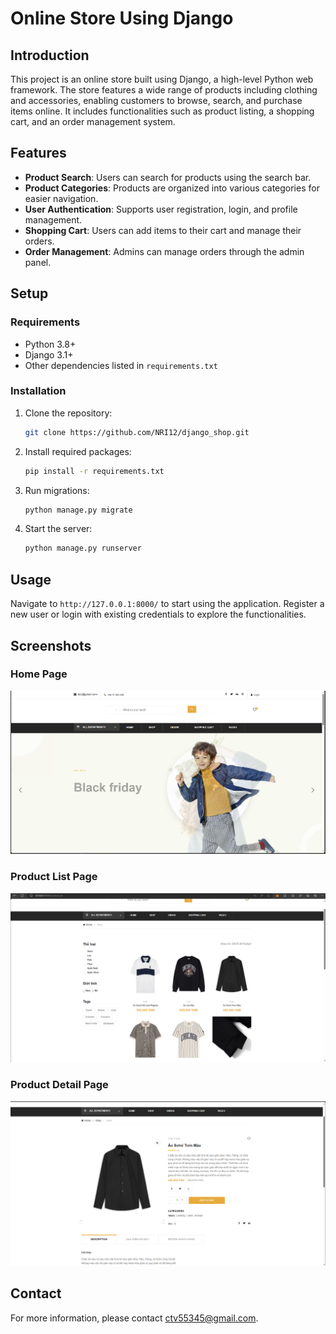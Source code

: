 # Online Store Using Django

## Introduction
This project is an online store built using Django, a high-level Python web framework. The store features a wide range of products including clothing and accessories, enabling customers to browse, search, and purchase items online. It includes functionalities such as product listing, a shopping cart, and an order management system.

## Features
- **Product Search**: Users can search for products using the search bar.
- **Product Categories**: Products are organized into various categories for easier navigation.
- **User Authentication**: Supports user registration, login, and profile management.
- **Shopping Cart**: Users can add items to their cart and manage their orders.
- **Order Management**: Admins can manage orders through the admin panel.

## Setup
### Requirements
- Python 3.8+
- Django 3.1+
- Other dependencies listed in `requirements.txt`

### Installation
1. Clone the repository:
    ```bash
    git clone https://github.com/NRI12/django_shop.git
    ```
2. Install required packages:
    ```bash
    pip install -r requirements.txt
    ```
3. Run migrations:
    ```bash
    python manage.py migrate
    ```
4. Start the server:
    ```bash
    python manage.py runserver
    ```
## Usage
Navigate to `http://127.0.0.1:8000/` to start using the application. Register a new user or login with existing credentials to explore the functionalities.
## Screenshots
### Home Page
![Home Page](/images/1.PNG)
### Product List Page
![Product List Page](/images/2.PNG)
### Product Detail Page
![Product Detail Page](/images/3.PNG)

## Contact
For more information, please contact ctv55345@gmail.com.
